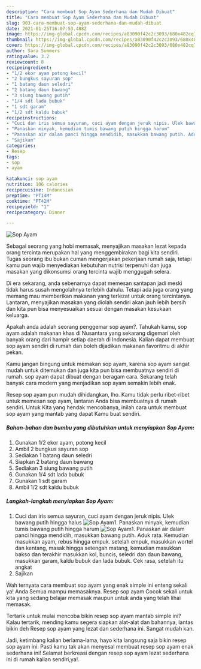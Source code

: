 ```yaml
---
description: "Cara membuat Sop Ayam Sederhana dan Mudah Dibuat"
title: "Cara membuat Sop Ayam Sederhana dan Mudah Dibuat"
slug: 903-cara-membuat-sop-ayam-sederhana-dan-mudah-dibuat
date: 2021-01-25T16:07:53.488Z
image: https://img-global.cpcdn.com/recipes/a83090f42c2c3093/680x482cq70/sop-ayam-foto-resep-utama.jpg
thumbnail: https://img-global.cpcdn.com/recipes/a83090f42c2c3093/680x482cq70/sop-ayam-foto-resep-utama.jpg
cover: https://img-global.cpcdn.com/recipes/a83090f42c2c3093/680x482cq70/sop-ayam-foto-resep-utama.jpg
author: Sara Summers
ratingvalue: 3.2
reviewcount: 8
recipeingredient:
- "1/2 ekor ayam potong kecil"
- "2 bungkus sayuran sop"
- "1 batang daun seledri"
- "2 batang daun bawang"
- "3 siung bawang putih"
- "1/4 sdt lada bubuk"
- "1 sdt garam"
- "1/2 sdt kaldu bubuk"
recipeinstructions:
- "Cuci dan iris semua sayuran, cuci ayam dengan jeruk nipis. Ulek bawang putih hingga halus"
- "Panaskan minyak, kemudian tumis bawang putih hingga harum"
- "Panaskan air dalam panci hingga mendidih, masukkan bawang putih. Aduk rata. Kemudian masukkan ayam, rebus hingga empuk. setelah empuk, masukkan wortel dan kentang, masak hingga setengah matang, kemudian masukkan bakso dan terakhir masukkan kol, buncis, seledri dan daun bawang, masukkan garam, kaldu bubuk dan lada bubuk. Cek rasa, setelah itu angkat"
- "Sajikan"
categories:
- Resep
tags:
- sop
- ayam

katakunci: sop ayam 
nutrition: 106 calories
recipecuisine: Indonesian
preptime: "PT14M"
cooktime: "PT42M"
recipeyield: "1"
recipecategory: Dinner

---
```



![Sop Ayam](https://img-global.cpcdn.com/recipes/a83090f42c2c3093/680x482cq70/sop-ayam-foto-resep-utama.jpg)

Sebagai seorang yang hobi memasak, menyajikan masakan lezat kepada orang tercinta merupakan hal yang menggembirakan bagi kita sendiri. Tugas seorang ibu bukan cuman mengerjakan pekerjaan rumah saja, tetapi kamu pun wajib menyediakan kebutuhan nutrisi terpenuhi dan juga masakan yang dikonsumsi orang tercinta wajib menggugah selera.

Di era  sekarang, anda sebenarnya dapat memesan santapan jadi meski tidak harus susah mengolahnya terlebih dahulu. Tetapi ada juga orang yang memang mau memberikan makanan yang terlezat untuk orang tercintanya. Lantaran, menyajikan masakan yang diolah sendiri akan jauh lebih bersih dan kita pun bisa menyesuaikan sesuai dengan masakan kesukaan keluarga. 



Apakah anda adalah seorang penggemar sop ayam?. Tahukah kamu, sop ayam adalah makanan khas di Nusantara yang sekarang digemari oleh banyak orang dari hampir setiap daerah di Indonesia. Kalian dapat membuat sop ayam sendiri di rumah dan boleh dijadikan makanan favoritmu di akhir pekan.

Kamu jangan bingung untuk memakan sop ayam, karena sop ayam sangat mudah untuk ditemukan dan juga kita pun bisa membuatnya sendiri di rumah. sop ayam dapat dibuat dengan beragam cara. Sekarang telah banyak cara modern yang menjadikan sop ayam semakin lebih enak.

Resep sop ayam pun mudah dihidangkan, lho. Kamu tidak perlu ribet-ribet untuk memesan sop ayam, lantaran Anda bisa membuatnya di rumah sendiri. Untuk Kita yang hendak mencobanya, inilah cara untuk membuat sop ayam yang mantab yang dapat Kamu buat sendiri.

<!--inarticleads1-->

##### Bahan-bahan dan bumbu yang dibutuhkan untuk menyiapkan Sop Ayam:

1. Gunakan 1/2 ekor ayam, potong kecil
1. Ambil 2 bungkus sayuran sop
1. Sediakan 1 batang daun seledri
1. Siapkan 2 batang daun bawang
1. Sediakan 3 siung bawang putih
1. Gunakan 1/4 sdt lada bubuk
1. Gunakan 1 sdt garam
1. Ambil 1/2 sdt kaldu bubuk




<!--inarticleads2-->

##### Langkah-langkah menyiapkan Sop Ayam:

1. Cuci dan iris semua sayuran, cuci ayam dengan jeruk nipis. Ulek bawang putih hingga halus
<img src="https://img-global.cpcdn.com/steps/6e737817dbfc8769/160x128cq70/sop-ayam-langkah-memasak-1-foto.jpg" alt="Sop Ayam">1. Panaskan minyak, kemudian tumis bawang putih hingga harum
<img src="https://img-global.cpcdn.com/steps/cdb0f993ee45b928/160x128cq70/sop-ayam-langkah-memasak-2-foto.jpg" alt="Sop Ayam">1. Panaskan air dalam panci hingga mendidih, masukkan bawang putih. Aduk rata. Kemudian masukkan ayam, rebus hingga empuk. setelah empuk, masukkan wortel dan kentang, masak hingga setengah matang, kemudian masukkan bakso dan terakhir masukkan kol, buncis, seledri dan daun bawang, masukkan garam, kaldu bubuk dan lada bubuk. Cek rasa, setelah itu angkat
1. Sajikan




Wah ternyata cara membuat sop ayam yang enak simple ini enteng sekali ya! Anda Semua mampu memasaknya. Resep sop ayam Cocok sekali untuk kita yang sedang belajar memasak maupun untuk anda yang telah lihai memasak.

Tertarik untuk mulai mencoba bikin resep sop ayam mantab simple ini? Kalau tertarik, mending kamu segera siapkan alat-alat dan bahannya, lantas bikin deh Resep sop ayam yang lezat dan sederhana ini. Sangat mudah kan. 

Jadi, ketimbang kalian berlama-lama, hayo kita langsung saja bikin resep sop ayam ini. Pasti kamu tak akan menyesal membuat resep sop ayam enak sederhana ini! Selamat berkreasi dengan resep sop ayam lezat sederhana ini di rumah kalian sendiri,ya!.


